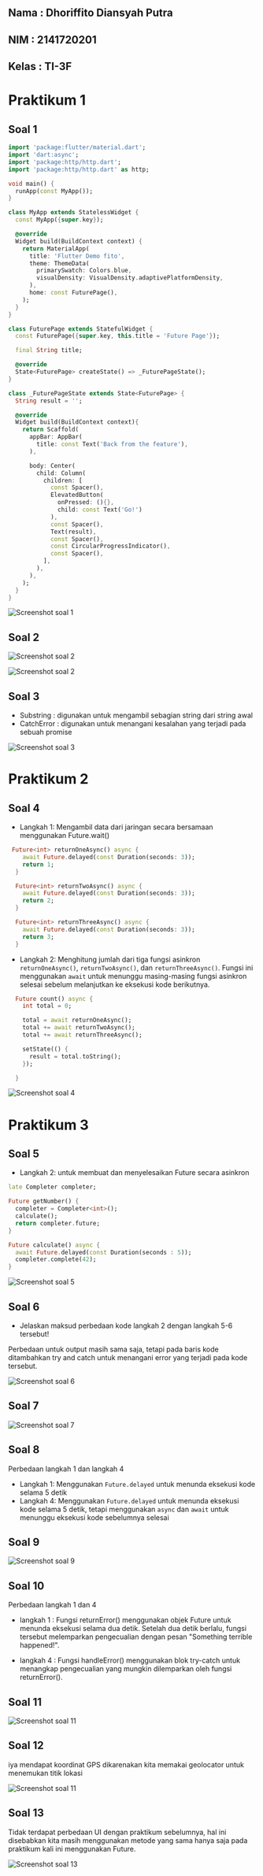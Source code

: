## Nama : Dhoriffito Diansyah Putra
## NIM : 2141720201
## Kelas : TI-3F

# Praktikum 1

## Soal 1

```dart
import 'package:flutter/material.dart';
import 'dart:async';
import 'package:http/http.dart';
import 'package:http/http.dart' as http;

void main() {
  runApp(const MyApp());
}

class MyApp extends StatelessWidget {
  const MyApp({super.key});

  @override
  Widget build(BuildContext context) {
    return MaterialApp(
      title: 'Flutter Demo fito',
      theme: ThemeData(
        primarySwatch: Colors.blue,
        visualDensity: VisualDensity.adaptivePlatformDensity,
      ),
      home: const FuturePage(),
    );
  }
}

class FuturePage extends StatefulWidget {
  const FuturePage({super.key, this.title = 'Future Page'});

  final String title;

  @override
  State<FuturePage> createState() => _FuturePageState();
}

class _FuturePageState extends State<FuturePage> {
  String result = '';

  @override
  Widget build(BuildContext context){
    return Scaffold(
      appBar: AppBar(
        title: const Text('Back from the feature'),
      ),

      body: Center(
        child: Column(
          children: [
            const Spacer(),
            ElevatedButton(
              onPressed: (){}, 
              child: const Text('Go!')
            ),
            const Spacer(),
            Text(result),
            const Spacer(),
            const CircularProgressIndicator(),
            const Spacer(),
          ],
        ),
      ),
    );
  }
}

```

![Screenshot soal 1](docs/prak1_no1.png)

## Soal 2

![Screenshot soal 2](docs/prak1_buku.png)

![Screenshot soal 2](docs/prak1_json.png)

## Soal 3
* Substring : digunakan untuk mengambil sebagian string dari string awal
* CatchError : digunakan untuk menangani kesalahan yang terjadi pada sebuah promise

![Screenshot soal 3](docs/prak1_no3.gif)

# Praktikum 2

## Soal 4

* Langkah 1: Mengambil data dari jaringan secara bersamaan menggunakan Future.wait()

```dart
 Future<int> returnOneAsync() async {
    await Future.delayed(const Duration(seconds: 3));
    return 1;
  }

  Future<int> returnTwoAsync() async {
    await Future.delayed(const Duration(seconds: 3));
    return 2;
  }

  Future<int> returnThreeAsync() async {
    await Future.delayed(const Duration(seconds: 3));
    return 3;
  }
```

* Langkah 2: Menghitung jumlah dari tiga fungsi asinkron `returnOneAsync()`, `returnTwoAsync()`, dan `returnThreeAsync()`. Fungsi ini menggunakan `await` untuk menunggu masing-masing fungsi asinkron selesai sebelum melanjutkan ke eksekusi kode berikutnya. 

```dart
  Future count() async {
    int total = 0;

    total = await returnOneAsync();
    total += await returnTwoAsync();
    total += await returnThreeAsync();

    setState(() {
      result = total.toString();
    });

  }
```

![Screenshot soal 4](docs/prak2_no4.gif)

# Praktikum 3

## Soal 5

* Langkah 2: untuk membuat dan menyelesaikan Future secara asinkron

```dart
late Completer completer;

Future getNumber() {
  completer = Completer<int>();
  calculate();
  return completer.future;
}

Future calculate() async {
  await Future.delayed(const Duration(seconds : 5));
  completer.complete(42);
}
```
![Screenshot soal 5](docs/prak3_no5.gif)

## Soal 6

* Jelaskan maksud perbedaan kode langkah 2 dengan langkah 5-6 tersebut!

Perbedaan untuk output masih sama saja, tetapi pada baris kode ditambahkan try and catch untuk menangani error yang terjadi pada kode tersebut.

![Screenshot soal 6](docs/prak3_no6.gif)

## Soal 7

![Screenshot soal 7](docs/prak4_no7.gif)

## Soal 8

Perbedaan langkah 1 dan langkah 4

* Langkah 1: Menggunakan `Future.delayed` untuk menunda eksekusi kode selama 5 detik
* Langkah 4: Menggunakan `Future.delayed` untuk menunda eksekusi kode selama 5 detik, tetapi menggunakan `async` dan `await` untuk menunggu eksekusi kode sebelumnya selesai

## Soal 9

![Screenshot soal 9](docs/prak5_no9.gif)

## Soal 10

Perbedaan langkah 1 dan 4

* langkah 1 : Fungsi returnError() menggunakan objek Future untuk menunda eksekusi selama dua detik. Setelah dua detik berlalu, fungsi tersebut melemparkan pengecualian dengan pesan "Something terrible happened!".

* langkah 4 : Fungsi handleError() menggunakan blok try-catch untuk menangkap pengecualian yang mungkin dilemparkan oleh fungsi returnError().

## Soal 11 

![Screenshot soal 11](docs/prak6_no12.png)

## Soal 12

iya mendapat koordinat GPS dikarenakan kita memakai geolocator untuk menemukan titik lokasi

![Screenshot soal 11](docs/prak6_no12.png)

## Soal 13

Tidak terdapat perbedaan UI dengan praktikum sebelumnya, hal ini disebabkan kita masih menggunakan metode yang sama hanya saja pada praktikum kali ini menggunakan Future.

![Screenshot soal 13](docs/prak7_no13.gif)